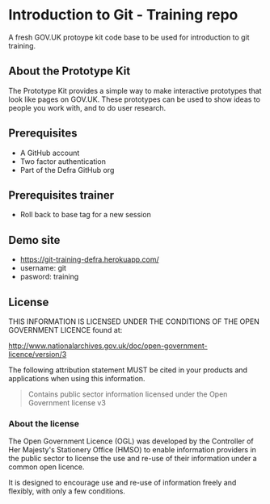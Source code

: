 # Introduction to Git - Training repo

A fresh GOV.UK protoype kit code base to be used for introduction to git training.

## About the Prototype Kit

The Prototype Kit provides a simple way to make interactive prototypes that look like pages on GOV.UK. These prototypes can be used to show ideas to people you work with, and to do user research.

## Prerequisites

 - A GitHub account
 - Two factor authentication 
 - Part of the Defra GitHub org

## Prerequisites trainer

 - Roll back to base tag for a new session

## Demo site

 - https://git-training-defra.herokuapp.com/
 - username: git 
 - pasword: training


## License

THIS INFORMATION IS LICENSED UNDER THE CONDITIONS OF THE OPEN GOVERNMENT LICENCE found at:

http://www.nationalarchives.gov.uk/doc/open-government-licence/version/3

The following attribution statement MUST be cited in your products and applications when using this information.

> Contains public sector information licensed under the Open Government license v3

### About the license

The Open Government Licence (OGL) was developed by the Controller of Her Majesty's Stationery Office (HMSO) to enable information providers in the public sector to license the use and re-use of their information under a common open licence.

It is designed to encourage use and re-use of information freely and flexibly, with only a few conditions.
